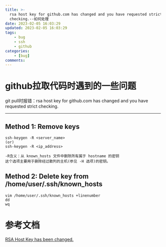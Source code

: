 ```yaml
---
title: >-
  rsa host key for github.com has changed and you have requested strict
  checking.--如何处理
date: 2023-02-05 16:03:29
updated: 2023-02-05 16:03:29
tags:
    - bug
    - ssh
    - github
categories:
    - [bug]
comments:
---
```

# github拉取代码时遇到的一些问题
git pull时报错：rsa host key for github.com has changed and you have requested strict checking.
<!-- more -->
***
## Method 1: Remove keys
```
ssh-keygen -R <server_name>
(or)
ssh-keygen -R <ip_address>

-R含义：从 known_hosts 文件中删除所有属于 hostname 的密钥
这个选项主要用于删除经过散列的主机(参见 -H 选项)的密钥。
```
## Method 2: Delete key from /home/user/.ssh/known_hosts
```
vim /home/user/.ssh/known_hosts +linenumber
dd
wq
```

# 参考文档
[RSA Host Key has been changed.](https://gist.github.com/fizerkhan/41f9c525db5b3b16bfcb)